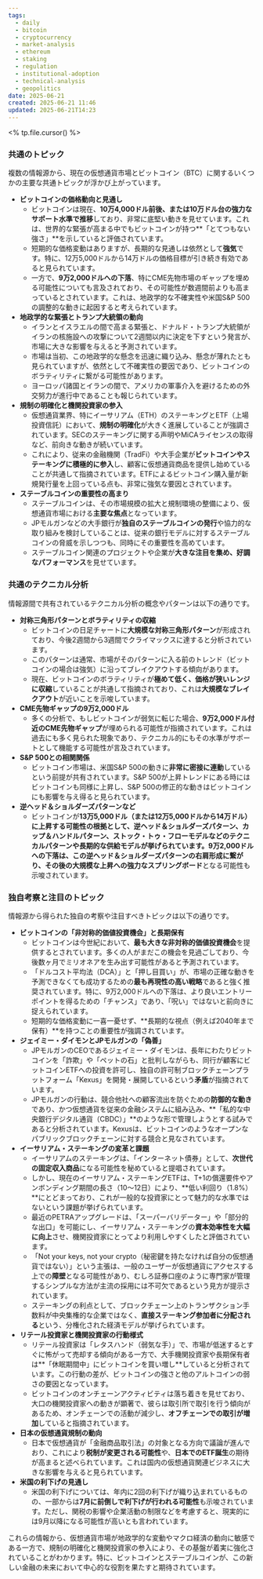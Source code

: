 ```yaml
---
tags:
  - daily
  - bitcoin
  - cryptocurrency
  - market-analysis
  - ethereum
  - staking
  - regulation
  - institutional-adoption
  - technical-analysis
  - geopolitics
date: 2025-06-21
created: 2025-06-21 11:46
updated: 2025-06-21T14:23
---
```


<% tp.file.cursor() %>

### 共通のトピック

複数の情報源から、現在の仮想通貨市場とビットコイン（BTC）に関するいくつかの主要な共通トピックが浮かび上がっています。

- **ビットコインの価格動向と見通し**
    - ビットコインは現在、**10万4,000ドル前後、または10万ドル台の強力なサポート水準で推移**しており、非常に底堅い動きを見せています。これは、世界的な緊張が高まる中でもビットコインが持つ**「とてつもない強さ」**を示していると評価されています。
    - 短期的な価格変動はありますが、長期的な見通しは依然として**強気**です。特に、12万5,000ドルから14万ドルの価格目標が引き続き有効であると見られています。
    - 一方で、**9万2,000ドルへの下落**、特にCME先物市場のギャップを埋める可能性についても言及されており、その可能性が数週間前よりも高まっているとされています。これは、地政学的な不確実性や米国S&P 500の調整的な動きに起因すると考えられています。
- **地政学的な緊張とトランプ大統領の動向**
    - イランとイスラエルの間で高まる緊張と、ドナルド・トランプ大統領がイランの核施設への攻撃について2週間以内に決定を下すという発言が、市場に大きな影響を与えると予測されています。
    - 市場は当初、この地政学的な懸念を迅速に織り込み、懸念が薄れたとも見られていますが、依然として不確実性の要因であり、ビットコインのボラティリティに繋がる可能性があります。
    - ヨーロッパ諸国とイランの間で、アメリカの軍事介入を避けるための外交努力が進行中であることも報じられています。
- **規制の明確化と機関投資家の参入**
    - 仮想通貨業界、特にイーサリアム（ETH）のステーキングとETF（上場投資信託）において、**規制の明確化**が大きく進展していることが強調されています。SECのステーキングに関する声明やMiCAライセンスの取得など、前向きな動きが続いています。
    - これにより、従来の金融機関（TradFi）や大手企業が**ビットコインやステーキングに積極的に参入**し、顧客に仮想通貨商品を提供し始めていることが共通して指摘されています。ETFによるビットコイン購入量が新規発行量を上回っている点も、非常に強気な要因とされています。
- **ステーブルコインの重要性の高まり**
    - ステーブルコインは、その市場規模の拡大と規制環境の整備により、仮想通貨市場における**主要な焦点**となっています。
    - JPモルガンなどの大手銀行が**独自のステーブルコインの発行**や協力的な取り組みを検討していることは、従来の銀行モデルに対するステーブルコインの脅威を示しつつも、同時にその重要性を高めています。
    - ステーブルコイン関連のプロジェクトや企業が**大きな注目を集め、好調なパフォーマンス**を見せています。

### 共通のテクニカル分析

情報源間で共有されているテクニカル分析の概念やパターンは以下の通りです。

- **対称三角形パターンとボラティリティの収縮**
    - ビットコインの日足チャートに**大規模な対称三角形パターン**が形成されており、今後2週間から3週間でクライマックスに達すると分析されています。
    - このパターンは通常、市場がそのパターンに入る前のトレンド（ビットコインの場合は強気）に沿ってブレイクアウトする傾向があります。
    - 現在、ビットコインのボラティリティが**極めて低く、価格が狭いレンジに収縮**していることが共通して指摘されており、これは**大規模なブレイクアウト**が近いことを示唆しています。
- **CME先物ギャップの9万2,000ドル**
    - 多くの分析で、もしビットコインが弱気に転じた場合、**9万2,000ドル付近のCME先物ギャップ**が埋められる可能性が指摘されています。これは過去にも多く見られた現象であり、テクニカル的にもその水準がサポートとして機能する可能性が言及されています。
- **S&P 500との相関関係**
    - ビットコイン市場は、米国S&P 500の動きに**非常に密接に連動**しているという前提が共有されています。S&P 500が上昇トレンドにある時にはビットコインも同様に上昇し、S&P 500の修正的な動きはビットコインにも影響を与え得ると見られています。
- **逆ヘッド＆ショルダーズパターンなど**
    - ビットコインが**13万5,000ドル（または12万5,000ドルから14万ドル）**に上昇する可能性の根拠として、逆ヘッド＆ショルダーズパターン、カップ＆ハンドルパターン、ストック・トゥ・フローモデルなどのテクニカルパターンや長期的な供給モデルが挙げられています。9万2,000ドルへの下落は、この逆ヘッド＆ショルダーズパターンの右肩形成に繋がり、その後の大規模な上昇への**強力なスプリングボード**となる可能性も示唆されています。

### 独自考察と注目のトピック

情報源から得られた独自の考察や注目すべきトピックは以下の通りです。

- **ビットコインの「非対称的価値投資機会」と長期保有**
    - ビットコインは今世紀において、**最も大きな非対称的価値投資機会**を提供するとされています。多くの人がまだこの機会を見過ごしており、今後数ヶ月でミリオネアを生み出す可能性があると予測されています。
    - 「ドルコスト平均法（DCA）」と「押し目買い」が、市場の正確な動きを予測できなくても成功するための**最も再現性の高い戦略**であると強く推奨されています。特に、9万2,000ドルへの下落は、より良いエントリーポイントを得るための「チャンス」であり、「呪い」ではないと前向きに捉えられています。
    - 短期的な価格変動に一喜一憂せず、**長期的な視点（例えば2040年まで保有）**を持つことの重要性が強調されています。
- **ジェイミー・ダイモンとJPモルガンの「偽善」**
    - JPモルガンのCEOであるジェイミー・ダイモンは、長年にわたりビットコインを「詐欺」や「ペットの石」と批判しながらも、同行が顧客にビットコインETFへの投資を許可し、独自の許可制ブロックチェーンプラットフォーム「Kexus」を開発・展開しているという**矛盾**が指摘されています。
    - JPモルガンの行動は、競合他社への顧客流出を防ぐための**防御的な動き**であり、かつ仮想通貨を従来の金融システムに組み込み、**「私的な中央銀行デジタル通貨（CBDC）」**のような形で管理しようとする試みであると分析されています。Kexusは、ビットコインのようなオープンなパブリックブロックチェーンに対する競合と見なされています。
- **イーサリアム・ステーキングの変革と課題**
    - イーサリアムのステーキングは、「インターネット債券」として、**次世代の固定収入商品**になる可能性を秘めていると提唱されています。
    - しかし、現在のイーサリアム・ステーキングETFは、T+1の償還要件やアンボンディング期間の長さ（10～12日）により、**低い利回り（1.8%）**にとどまっており、これが一般的な投資家にとって魅力的な水準ではないという課題が挙げられています。
    - 最近のPETRAアップグレードは、「スーパーバリデーター」や「部分的な出口」を可能にし、イーサリアム・ステーキングの**資本効率性を大幅に向上**させ、機関投資家にとってより利用しやすくしたと評価されています。
    - 「Not your keys, not your crypto（秘密鍵を持たなければ自分の仮想通貨ではない）」という主張は、一般のユーザーが仮想通貨にアクセスする上での**障壁**となる可能性があり、むしろ証券口座のように専門家が管理するシンプルな方法が主流の採用には不可欠であるという見方が提示されています。
    - ステーキングの利点として、ブロックチェーン上のトランザクション手数料が中央集権的な企業ではなく、**直接ステーキング参加者に分配される**という、分権化された経済モデルが挙げられています。
- **リテール投資家と機関投資家の行動様式**
    - リテール投資家は「レタスハンド（弱気な手）」で、市場が低迷するとすぐに怖がって売却する傾向がある一方で、大手機関投資家や長期保有者は**「休眠期間中」にビットコインを買い増し**していると分析されています。この行動の差が、ビットコインの強さと他のアルトコインの弱さの要因となっています。
    - ビットコインのオンチェーンアクティビティは落ち着きを見せており、大口の機関投資家への動きが顕著で、彼らは取引所で取引を行う傾向があるため、オンチェーンでの活動が減少し、**オフチェーンでの取引が増加**していると指摘されています。
- **日本の仮想通貨規制の動向**
    - 日本で仮想通貨が「金融商品取引法」の対象となる方向で議論が進んでおり、これにより**税制が変更される可能性**や、**日本でのETF誕生**の期待が高まると述べられています。これは国内の仮想通貨関連ビジネスに大きな影響を与えると見られています。
- **米国の利下げの見通し**
    - 米国の利下げについては、年内に2回の利下げが織り込まれているものの、一部からは**7月に前倒しで利下げが行われる可能性**も示唆されています。ただし、関税の影響や企業活動の制限などを考慮すると、現実的には9月以降になる可能性が高いとも言われています。

これらの情報から、仮想通貨市場が地政学的な変動やマクロ経済の動向に敏感である一方で、規制の明確化と機関投資家の参入により、その基盤が着実に強化されていることがわかります。特に、ビットコインとステーブルコインが、この新しい金融の未来において中心的な役割を果たすと期待されています。